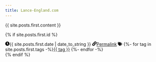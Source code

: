 ```yaml
---
title: Lance-England.com
---
```

{{ site.posts.first.content }}

{% if site.posts.first.id %}
<div id="post-info">
    <img style="width:1em" src="/assets/img/clock.svg" /><span>{{ site.posts.first.date | date_to_string }}</span>
    <a href="{{ site.posts.first.id }}"><img style="width:1em" src="/assets/img/link.svg" /><span>Permalink</span></a>
    <img style="width:1em" src="/assets/img/tags.svg" /> <span>{%- for tag in site.posts.first.tags -%}<a href="/blog#{{ tag }}">{{ tag }}</a>&nbsp;{%- endfor -%}</span>
</div>
{% endif %}